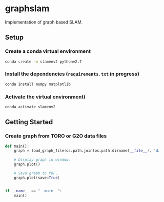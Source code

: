 # graphslam

Implementation of graph based SLAM.

## Setup

### Create a conda virtual environment

```bash
conda create -n slamenv2 python=2.7

```

### Install the dependencies (`requirements.txt` in progress)

```bash
conda install numpy matplotlib 

```

### Activate the virtual environment)

```bash
conda activate slamenv2

```

## Getting Started

### Create graph from TORO or G2O data files

```python
def main():
    graph = load_graph_file(os.path.join(os.path.dirname(__file__), 'data/file.g2o'))
    
    # Display graph in window.
    graph.plot()

    # Save graph to PDF.
    graph.plot(save=True)


if __name__ == "__main__":
    main()

```
